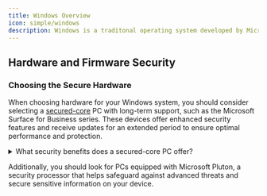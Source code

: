 ```yaml
---
title: Windows Overview
icon: simple/windows
description: Windows is a traditonal operating system developed by Microsoft that provides a platform for running software applications and managing computer hardware.
---
```


## Hardware and Firmware Security

### Choosing the Secure Hardware

When choosing hardware for your Windows system, you should consider selecting a [secured-core](https://www.microsoft.com/en-us/windows/business/windows-11-secured-core-computers) PC with long-term support, such as the Microsoft Surface for Business series. These devices offer enhanced security features and receive updates for an extended period to ensure optimal performance and protection. 

<details class="note" markdown>
<summary>What security benefits does a secured-core PC offer?</summary>

ENCLOSED TEXT

</details>

Additionally, you should look for PCs equipped with Microsoft Pluton, a security processor that helps safeguard against advanced threats and secure sensitive information on your device.
